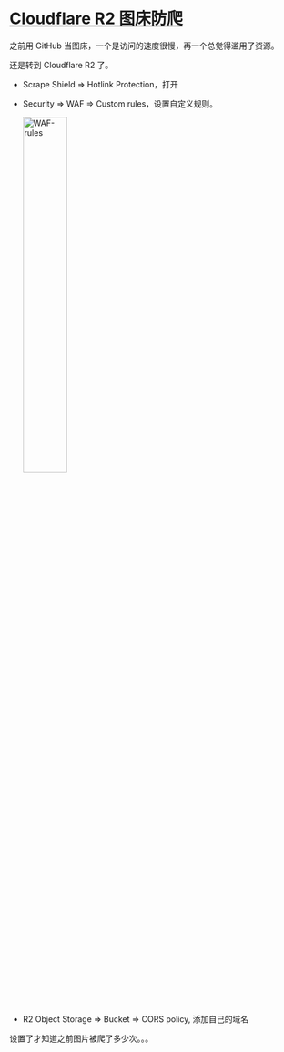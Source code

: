 # [Cloudflare R2  图床防爬](https://github.com/VandeeFeng/gitmemo/issues/42)

之前用 GitHub 当图床，一个是访问的速度很慢，再一个总觉得滥用了资源。

还是转到 Cloudflare R2 了。
 
- Scrape Shield => Hotlink Protection，打开
- Security => WAF => Custom rules，设置自定义规则。

  <img alt=WAF-rules src='https://github.com/user-attachments/assets/eb78622b-3e33-4d91-be16-9408bfed8e30' width='40%'>

- R2 Object Storage => Bucket => CORS policy, 添加自己的域名

设置了才知道之前图片被爬了多少次。。。
